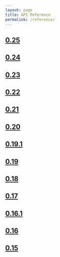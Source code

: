 ```yaml
---
layout: page
title: API Reference
permalink: /reference/
---
```


<!-- MARKER -->
## [0.25](../api/0.25/index)
## [0.24](../api/0.24/index)
## [0.23](../api/0.23/index)
## [0.22](../api/0.22/index)
## [0.21](../api/0.21/index)
## [0.20](../api/0.20/index)
## [0.19.1](../api/0.19.1/index)
## [0.19](../api/0.19/index)
## [0.18](../api/0.18/index)
## [0.17](../api/0.17/index)
## [0.16.1](../api/0.16.1/index)
## [0.16](../api/0.16/index)
## [0.15](../api/0.15/index)
